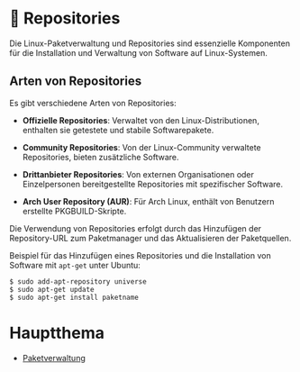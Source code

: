 # 💾 Repositories

Die Linux-Paketverwaltung und Repositories sind essenzielle Komponenten für die Installation und Verwaltung von Software auf Linux-Systemen.


## Arten von Repositories

Es gibt verschiedene Arten von Repositories:

- **Offizielle Repositories**: Verwaltet von den Linux-Distributionen, enthalten sie getestete und stabile Softwarepakete.

- **Community Repositories**: Von der Linux-Community verwaltete Repositories, bieten zusätzliche Software.

- **Drittanbieter Repositories**: Von externen Organisationen oder Einzelpersonen bereitgestellte Repositories mit spezifischer Software.

- **Arch User Repository (AUR)**: Für Arch Linux, enthält von Benutzern erstellte PKGBUILD-Skripte.

Die Verwendung von Repositories erfolgt durch das Hinzufügen der Repository-URL zum Paketmanager und das Aktualisieren der Paketquellen.

Beispiel für das Hinzufügen eines Repositories und die Installation von Software mit `apt-get` unter Ubuntu:

```shell
$ sudo add-apt-repository universe
$ sudo apt-get update
$ sudo apt-get install paketname
``` 
# Hauptthema

* [Paketverwaltung]()


